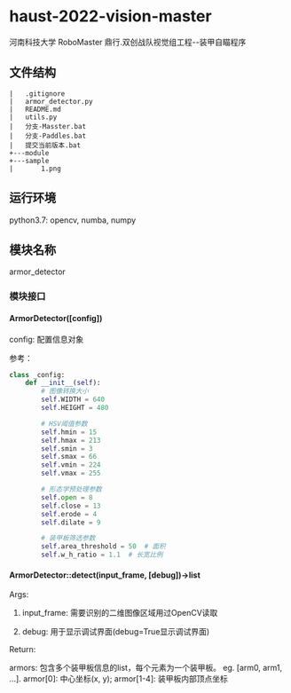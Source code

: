 # haust-2022-vision-master

河南科技大学 RoboMaster 鼎行.双创战队视觉组工程--装甲自瞄程序

## 文件结构

```
|   .gitignore
|   armor_detector.py
|   README.md
|   utils.py
|   分支-Masster.bat
|   分支-Paddles.bat
|   提交当前版本.bat
+---module
+---sample
|       1.png
```

## 运行环境

python3.7: opencv, numba, numpy

## 模块名称

armor_detector

### 模块接口

#### ArmorDetector([config])

config: 配置信息对象

参考：
```python
class _config:
    def __init__(self):
        # 图像转换大小
        self.WIDTH = 640
        self.HEIGHT = 480

        # HSV阈值参数
        self.hmin = 15
        self.hmax = 213
        self.smin = 3
        self.smax = 66
        self.vmin = 224
        self.vmax = 255

        # 形态学预处理参数
        self.open = 8
        self.close = 13
        self.erode = 4
        self.dilate = 9

        # 装甲板筛选参数
        self.area_threshold = 50  # 面积
        self.w_h_ratio = 1.1  # 长宽比例
```


#### ArmorDetector::detect(input_frame, [debug])->list

Args:

1. input_frame: 需要识别的二维图像区域用过OpenCV读取

2. debug: 用于显示调试界面(debug=True显示调试界面)

Return:

armors: 包含多个装甲板信息的list，每个元素为一个装甲板。 
eg. [arm0, arm1, ...]. armor[0]: 中心坐标(x, y); armor[1-4]: 装甲板内部顶点坐标